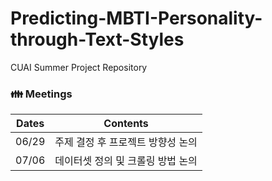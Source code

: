 # Predicting-MBTI-Personality-through-Text-Styles
CUAI Summer Project Repository

### 👪 Meetings
| **Dates** | **Contents** |
|:--------:|:--------:|
| 06/29 | 주제 결정 후 프로젝트 방향성 논의 |
| 07/06 | 데이터셋 정의 및 크롤링 방법 논의 |

